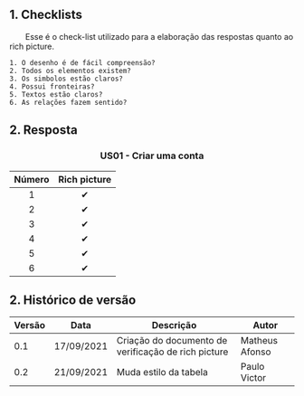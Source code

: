 ## 1. Checklists

&emsp;&emsp;Esse é o check-list utilizado para a elaboração das respostas quanto ao rich picture.

    1. O desenho é de fácil compreensão?
    2. Todos os elementos existem?
    3. Os simbolos estão claros?
    4. Possui fronteiras?
    5. Textos estão claros?
    6. As relações fazem sentido?

## 2. Resposta

<center>

### US01 - Criar uma conta

| Número | Rich picture |
| :----: | :----------: |
|   1    |      ✔       |
|   2    |      ✔       |
|   3    |      ✔       |
|   4    |      ✔       |
|   5    |      ✔       |
|   6    |      ✔       |

</center>

## 2. Histórico de versão

| Versão | Data       | Descrição                                           | Autor          |
| ------ | ---------- | --------------------------------------------------- | -------------- |
| 0.1    | 17/09/2021 | Criação do documento de verificação de rich picture | Matheus Afonso |
| 0.2    | 21/09/2021 | Muda estilo da tabela                               | Paulo Victor   |
